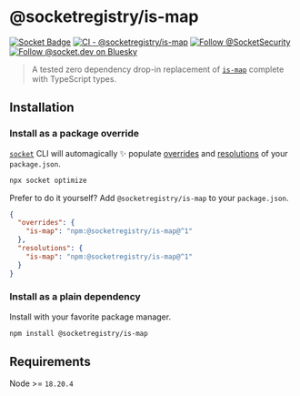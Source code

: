 # @socketregistry/is-map

[![Socket Badge](https://socket.dev/api/badge/npm/package/@socketregistry/is-map)](https://socket.dev/npm/package/@socketregistry/is-map)
[![CI - @socketregistry/is-map](https://github.com/SocketDev/socket-registry/actions/workflows/ci.yml/badge.svg)](https://github.com/SocketDev/socket-registry/actions/workflows/ci.yml)
[![Follow @SocketSecurity](https://img.shields.io/twitter/follow/SocketSecurity?style=social)](https://twitter.com/SocketSecurity)
[![Follow @socket.dev on Bluesky](https://img.shields.io/badge/Follow-@socket.dev-1DA1F2?style=social&logo=bluesky)](https://bsky.app/profile/socket.dev)

> A tested zero dependency drop-in replacement of
> [`is-map`](https://socket.dev/npm/package/is-map) complete with TypeScript
> types.

## Installation

### Install as a package override

[`socket`](https://socket.dev/npm/package/socket) CLI will automagically ✨
populate
[overrides](https://docs.npmjs.com/cli/v9/configuring-npm/package-json#overrides)
and [resolutions](https://yarnpkg.com/configuration/manifest#resolutions) of
your `package.json`.

```sh
npx socket optimize
```

Prefer to do it yourself? Add `@socketregistry/is-map` to your `package.json`.

```json
{
  "overrides": {
    "is-map": "npm:@socketregistry/is-map@^1"
  },
  "resolutions": {
    "is-map": "npm:@socketregistry/is-map@^1"
  }
}
```

### Install as a plain dependency

Install with your favorite package manager.

```sh
npm install @socketregistry/is-map
```

## Requirements

Node >= `18.20.4`

